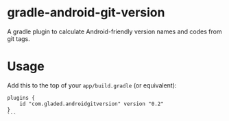 # gradle-android-git-version
A gradle plugin to calculate Android-friendly version names and codes from git tags.

# Usage

Add this to the top of your `app/build.gradle` (or equivalent):

````
plugins {
    id "com.gladed.androidgitversion" version "0.2"
}
```